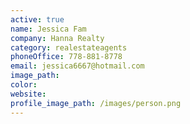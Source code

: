 ```yaml
---
active: true
name: Jessica Fam
company: Hanna Realty
category: realestateagents
phoneOffice: 778-881-8778
email: jessica6667@hotmail.com
image_path:
color:
website:
profile_image_path: /images/person.png
---
```



